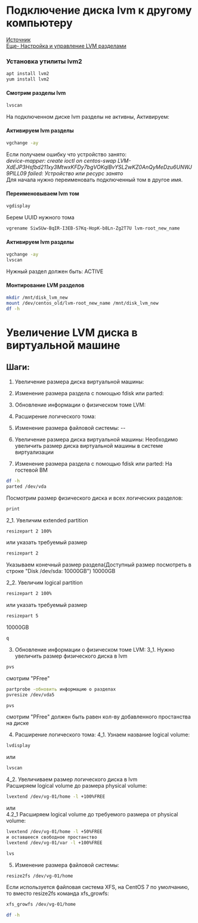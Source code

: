 # Подключение диска lvm к другому компьютеру
[Источник](https://itproffi.ru/podklyuchenie-diska-lvm-k-drugomu-kompyuteru)  
[Еще- Настройка и управление LVM разделами](https://winitpro.ru/index.php/2019/10/28/nastrojka-lvm-razdelov-v-linux/)  
### Установка утилиты lvm2

```bash
apt install lvm2
yum install lvm2
```

#### Смотрим разделы lvm

```bash
lvscan
```
На подключенном диске lvm разделы не активны, Активируем:

#### Активируем lvm разделы
```bash
vgchange -ay
```
Если получаем ошибку что устройство занято:  
_device-mapper: create ioctl on centos-swap LVM-XdEJP3Hsfbd211xy3MtwxKFDy7bgVOKqlBvYSL2wKZ0AnQyMeDzu6UNWJ9PlLL09 failed: Устройство или ресурс занято_  
Для начала нужно переименовать подключенный том в другое имя.  

#### Переименовываем lvm том

```bash
vgdisplay
```
Берем UUID нужного тома

```bash
vgrename SiwSUw-BqIR-I3EB-S7Kq-HopK-b8Ln-Zg2T7U lvm-root_new_name

```
#### Активируем lvm разделы

```bash
vgchange -ay
lvscan
```
Нужный раздел должен быть: ACTIVE  

#### Монтирование LVM разделов

```bash
mkdir /mnt/disk_lvm_new
mount /dev/centos_old/lvm-root_new_name /mnt/disk_lvm_new
df -h
```

# Увеличение LVM диска в виртуальной машине
## Шаги:
1. Увеличение размера диска виртуальной машины:
2. Изменение размера раздела с помощью fdisk или parted:
3. Обновление информации о физическом томе LVM:
4. Расширение логического тома:
5. Изменение размера файловой системы:
--
1. Увеличение размера диска виртуальной машины:
Необходимо увеличить размер диска виртуальной машины в системе виртуализации

3. Изменение размера раздела с помощью fdisk или parted:
На гостевой ВМ  
```bash
df -h
parted /dev/vda
```

Посмотрим размер физического диска и всех логических разделов:
```bash
print
```

2_1. Увеличим extended partition
```bash
resizepart 2 100%
```
или указать требуемый размер
```bash
resizepart 2
```
Указываем конечный размер раздела(Доступный размер посмотреть в строке "Disk /dev/sda: 10000GB")
10000GB

2_2. Увеличим logical partition
```bash
resizepart 2 100%
```
или указать требуемый размер
```bash
resizepart 5
```
10000GB
```bash
q
```
3. Обновление информации о физическом томе LVM:
3_1. Нужно увеличить размер физического диска в lvm  
```bash
pvs
```
смотрим "PFree"
```bash
partprobe -обновить информацию о разделах
pvresize /dev/vda5
```
```bash
pvs
```
смотрим "PFree" должен быть равен кол-ву добавленного простанства на диске  

4. Расширение логического тома:
4_1. Узнаем название logical volume:
```bash
lvdisplay
```
или
```bash
lvscan
```

4_2. Увеличиваем размер логического диска в lvm  
Расширяем logical volume до размера physical volume:  
```bash
lvextend /dev/vg-01/home -l +100%FREE
```
или  
4.2_1 Расширяем logical volume до требуемого размера от physical volume:  
```bash
lvextend /dev/vg-01/home -l +50%FREE
и оставшееся свободное простанство 
lvextend /dev/vg-01/var -l +100%FREE
```
```bash
lvs
```

5. Изменение размера файловой системы:
```bash
resize2fs /dev/vg-01/home
```

Если используется файловая система XFS, на CentOS 7 по умолчанию, то вместо resize2fs команда xfs_growfs:
```bash
xfs_growfs /dev/vg-01/home
```
```bash
df -h
```
